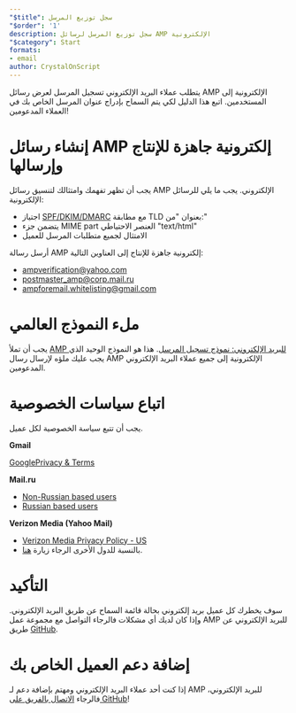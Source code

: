 ```yaml
---
"$title": سجل توزيع المرسل
"$order": '1'
description: سجل توزيع المرسل لرسائل AMP الإلكترونية
"$category": Start
formats:
- email
author: CrystalOnScript
---
```


يتطلب عملاء البريد الإلكتروني تسجيل المرسل لعرض رسائل AMP الإلكترونية إلى المستخدمين. اتبع هذا الدليل لكي يتم السماح بإدراج عنوان المرسل الخاص بك في العملاء المدعومين!

# إنشاء رسائل AMP إلكترونية جاهزة للإنتاج وإرسالها

يجب أن تظهر تفهمك وامتثالك لتنسيق رسائل AMP الإلكتروني. يجب ما يلي للرسائل الإلكترونية:

- اجتياز [SPF/DKIM/DMARC](https://support.google.com/a/answer/33786?hl=en) مع مطابقة TLD بعنوان "من:"
- يتضمن جزء MIME part العنصر الاحتياطي "text/html"
- الامتثال لجميع متطلبات المرسل للعميل

أرسل رسالة AMP إلكترونية جاهزة للإنتاج إلى العناوين التالية:

- ampverification@yahoo.com
- postmaster_amp@corp.mail.ru
- ampforemail.whitelisting@gmail.com

# ملء النموذج العالمي

يجب أن تملأ [AMP للبريد الإلكتروني: نموذج تسجيل المرسل](https://docs.google.com/forms/d/e/1FAIpQLSdso95e7UDLk_R-bnpzsAmuUMDQEMUgTErcfGGItBDkghHU2A/viewform?gxids=7628). هذا هو النموذج الوحيد الذي يجب عليك ملؤه لإرسال رسال AMP الإلكترونية إلى جميع عملاء البريد الإلكتروني المدعومين.

# اتباع سياسات الخصوصية

يجب أن تتبع سياسة الخصوصية لكل عميل.

**Gmail**

[GooglePrivacy & Terms](https://policies.google.com/privacy)

**Mail.ru**

- [Non-Russian based users](https://help.mail.ru/engmail-help/privacy)
- [Russian based users](https://agent.mail.ru/legal/privacypolicy/en)

**Verizon Media (Yahoo Mail)**

- [Verizon Media Privacy Policy - US](https://www.verizonmedia.com/policies/us/en/verizonmedia/privacy/index.html)
- بالنسبة للدول الأخرى الرجاء زيارة [هنا](https://www.verizonmedia.com/policies/).

# التأكيد

سوف يخطرك كل عميل بريد إلكتروني بحالة قائمة السماح عن طريق البريد الإلكتروني. وإذا كان لديك أي مشكلات فالرجاء التواصل مع مجموعة عمل AMP للبريد الإلكتروني عن طريق [GitHub](https://github.com/ampproject/wg-amp4email).

# إضافة دعم العميل الخاص بك

إذا كنت أحد عملاء البريد الإلكتروني ومهتم بإضافة دعم لـ AMP للبريد الإلكتروني، فالرجاء [الاتصال بالفريق على GitHub](https://github.com/ampproject/wg-amp4email/)!
